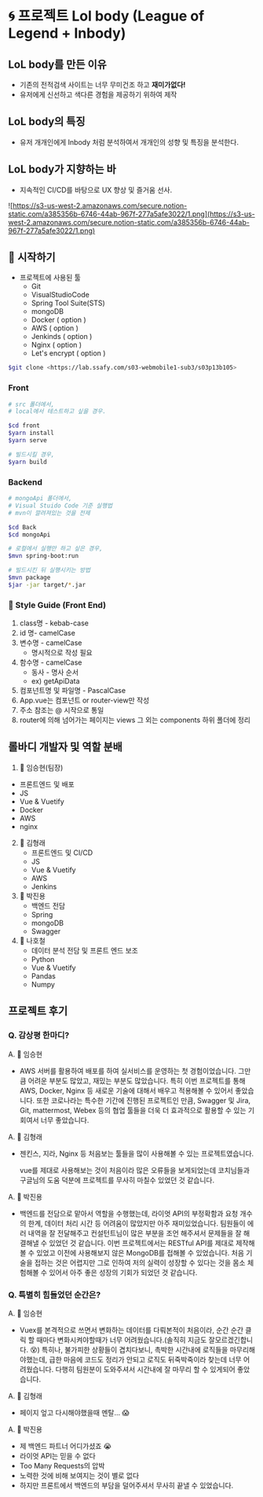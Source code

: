 # 🌀 프로젝트 Lol body (League of Legend + Inbody)

## LoL body를 만든 이유

- 기존의 전적검색 사이트는 너무 무미건조 하고 **재미가없다!**
- 유저에게 신선하고 색다른 경험을 제공하기 위하여 제작

## LoL body의 특징

- 유저 개개인에게 Inbody 처럼 분석하여서 개개인의 성향 및 특징을 분석한다.

## LoL body가 지향하는 바

- 지속적인 CI/CD를 바탕으로 UX 향상 및 즐거움 선사.

![https://s3-us-west-2.amazonaws.com/secure.notion-static.com/a385356b-6746-44ab-967f-277a5afe3022/1.png](https://s3-us-west-2.amazonaws.com/secure.notion-static.com/a385356b-6746-44ab-967f-277a5afe3022/1.png)

## &#128640; 시작하기

- 프로젝트에 사용된 툴
  - Git
  - VisualStudioCode
  - Spring Tool Suite(STS)
  - mongoDB
  - Docker ( option )
  - AWS ( option )
  - Jenkinds ( option )
  - Nginx ( option )
  - Let's encrypt ( option )

```bash
$git clone <https://lab.ssafy.com/s03-webmobile1-sub3/s03p13b105>
```

### Front

```bash
# src 폴더에서,
# local에서 테스트하고 싶을 경우.

$cd front
$yarn install
$yarn serve

# 빌드시킬 경우,
$yarn build
```

### Backend

```bash
# mongoApi 폴더에서,
# Visual Stuido Code 기준 실행법
# mvn이 깔려져있는 것을 전제

$cd Back
$cd mongoApi

# 로컬에서 실행만 하고 싶은 경우,
$mvn spring-boot:run

# 빌드시킨 뒤 실행시키는 방법
$mvn package
$jar -jar target/*.jar
```

### 🚨 Style Guide (Front End)

1. class명 - kebab-case
2. id 명- camelCase
3. 변수명 - camelCase
   - 명시적으로 작성 필요
4. 함수명 - camelCase
   - 동사 - 명사 순서
   - ex) getApiData
5. 컴포넌트명 및 파일명 - PascalCase
6. App.vue는 컴포넌트 or router-view만 작성
7. 주소 참조는 @ 시작으로 통일
8. router에 의해 넘어가는 페이지는 views 그 외는 components 하위 폴더에 정리

## 롤바디 개발자 및 역할 분배

1.  👦 임승현(팀장)
   - 프론트엔드 및 배포
   - JS
   - Vue & Vuetify
   - Docker
   - AWS
   - nginx
2. &#128104; 김형래
   - 프론트엔드 및 CI/CD
   - JS
   - Vue & Vuetify
   - AWS
   - Jenkins
3. &#128113; 박진용
   - 백엔드 전담
   - Spring
   - mongoDB
   - Swagger
4. &#128115; 나호철
   - 데이터 분석 전담 및 프론트 엔드 보조
   - Python
   - Vue & Vuetify
   - Pandas
   - Numpy

## 프로젝트 후기

### Q. 감상평 한마디?

A. 👦 임승현

- AWS 서버를 활용하여 배포를 하여 실서비스를 운영하는 첫 경험이었습니다. 그만큼 어려운 부분도 많았고, 재밌는 부분도 많았습니다. 특히 이번 프로젝트를 통해  AWS, Docker, Nginx 등 새로운 기술에 대해서 배우고 적용해볼 수 있어서 좋았습니다. 또한 코로나라는 특수한 기간에 진행된 프로젝트인 만큼, Swagger 및 Jira, Git, mattermost, Webex 등의 협업 툴들을 더욱 더 효과적으로 활용할 수 있는 기회여서 너무 좋았습니다.

A. &#128104; 김형래

- 젠킨스, 지라, Nginx 등 처음보는 툴들을 많이 사용해볼 수 있는 프로젝트였습니다.

  vue를 제대로 사용해보는 것이 처음이라 많은 오류들을 보게되었는데 코치님들과 구글님의 도움 덕분에 프로젝트를 무사히 마칠수 있었던 것 같습니다.

A. &#128113; 박진용

- 백엔드를 전담으로 맡아서 역할을 수행했는데, 라이엇 API의 부정확함과 요청 개수의 한계, 데이터 처리 시간 등 어려움이 많았지만 아주 재미있었습니다. 팀원들이 에러 내역을 잘 전달해주고 컨설턴트님이 많은 부분을 조언 해주셔서 문제들을 잘 해결해낼 수 있었던 것 같습니다. 이번 프로젝트에서는 RESTful API를 제대로 제작해볼 수 있었고 이전에 사용해보지 않은 MongoDB를 접해볼 수 있었습니다. 처음 기술을 접하는 것은 어렵지만 그로 인하여 저의 실력이 성장할 수 있다는 것을 몸소 체험해볼 수 있어서 아주 좋은 성장의 기회가 되었던 것 같습니다.

### Q. 특별히 힘들었던 순간은?

A. 👦 임승현

- Vuex를 본격적으로 쓰면서 변화하는 데이터를 다뤄본적이 처음이라, 순간 순간 클릭 할 때마다 변화시켜야할때가 너무 어려웠습니다.(솔직히 지금도 잘모르겠긴합니다. 😵) 특히나, 불가피한 상황들이 겹치다보니, 촉박한 시간내에 로직들을 마무리해야했는데, 급한 마음에 코드도 정리가 안되고 로직도 뒤죽박죽이라 찾는데 너무 어려웠습니다. 다행히 팀원분이 도와주셔서 시간내에 잘 마무리 할 수 있게되어 좋았습니다.

A. &#128104; 김형래

- 페이지 엎고 다시해야했을때 멘탈... 😱

A. &#128113; 박진용

- 제 백엔드 파트너 어디가셨죠 &#128557;
- 라이엇 API는 믿을 수 없다
- Too Many Requests의 압박
- 노력한 것에 비해 보여지는 것이 별로 없다
- 하지만 프론트에서 백엔드의 부담을 덜어주셔서 무사히 끝낼 수 있었습니다.